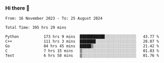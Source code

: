 ### Hi there 👋

<!--
**floyiac/floyiac** is a ✨ _special_ ✨ repository because its `README.md` (this file) appears on your GitHub profile.

Here are some ideas to get you started:

- 🔭 I’m currently working on ...
- 🌱 I’m currently learning ...
- 👯 I’m looking to collaborate on ...
- 🤔 I’m looking for help with ...
- 💬 Ask me about ...
- 📫 How to reach me: ...
- 😄 Pronouns: ...
- ⚡ Fun fact: ...
-->

<!--START_SECTION:waka-->

```txt
From: 16 November 2023 - To: 25 August 2024

Total Time: 395 hrs 29 mins

Python           173 hrs 9 mins  ███████████░░░░░░░░░░░░░░   43.77 %
C++              111 hrs 3 mins  ███████░░░░░░░░░░░░░░░░░░   28.07 %
Go               84 hrs 45 mins  █████▒░░░░░░░░░░░░░░░░░░░   21.42 %
C                7 hrs 15 mins   ▒░░░░░░░░░░░░░░░░░░░░░░░░   01.83 %
Text             6 hrs 58 mins   ▒░░░░░░░░░░░░░░░░░░░░░░░░   01.76 %
```

<!--END_SECTION:waka-->

